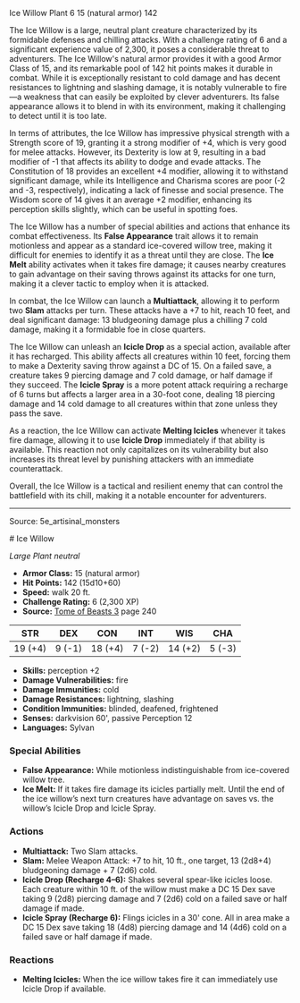 <MonsterName/>Ice Willow</MonsterName>
<CreatureType/>Plant</CreatureType>
<CR/>6</CR>
<AC/>15 (natural armor)</AC>
<HP/>142</HP>
<summary>The Ice Willow is a large, neutral plant creature characterized by its formidable defenses and chilling attacks. With a challenge rating of 6 and a significant experience value of 2,300, it poses a considerable threat to adventurers. The Ice Willow's natural armor provides it with a good Armor Class of 15, and its remarkable pool of 142 hit points makes it durable in combat. While it is exceptionally resistant to cold damage and has decent resistances to lightning and slashing damage, it is notably vulnerable to fire—a weakness that can easily be exploited by clever adventurers. Its false appearance allows it to blend in with its environment, making it challenging to detect until it is too late. </summary>

<detail>

In terms of attributes, the Ice Willow has impressive physical strength with a Strength score of 19, granting it a strong modifier of +4, which is very good for melee attacks. However, its Dexterity is low at 9, resulting in a bad modifier of -1 that affects its ability to dodge and evade attacks. The Constitution of 18 provides an excellent +4 modifier, allowing it to withstand significant damage, while its Intelligence and Charisma scores are poor (-2 and -3, respectively), indicating a lack of finesse and social presence. The Wisdom score of 14 gives it an average +2 modifier, enhancing its perception skills slightly, which can be useful in spotting foes.

The Ice Willow has a number of special abilities and actions that enhance its combat effectiveness. Its **False Appearance** trait allows it to remain motionless and appear as a standard ice-covered willow tree, making it difficult for enemies to identify it as a threat until they are close. The **Ice Melt** ability activates when it takes fire damage; it causes nearby creatures to gain advantage on their saving throws against its attacks for one turn, making it a clever tactic to employ when it is attacked.

In combat, the Ice Willow can launch a **Multiattack**, allowing it to perform two **Slam** attacks per turn. These attacks have a +7 to hit, reach 10 feet, and deal significant damage: 13 bludgeoning damage plus a chilling 7 cold damage, making it a formidable foe in close quarters. 

The Ice Willow can unleash an **Icicle Drop** as a special action, available after it has recharged. This ability affects all creatures within 10 feet, forcing them to make a Dexterity saving throw against a DC of 15. On a failed save, a creature takes 9 piercing damage and 7 cold damage, or half damage if they succeed. The **Icicle Spray** is a more potent attack requiring a recharge of 6 turns but affects a larger area in a 30-foot cone, dealing 18 piercing damage and 14 cold damage to all creatures within that zone unless they pass the save.

As a reaction, the Ice Willow can activate **Melting Icicles** whenever it takes fire damage, allowing it to use **Icicle Drop** immediately if that ability is available. This reaction not only capitalizes on its vulnerability but also increases its threat level by punishing attackers with an immediate counterattack. 

Overall, the Ice Willow is a tactical and resilient enemy that can control the battlefield with its chill, making it a notable encounter for adventurers.</detail>



---

Source: 5e_artisinal_monsters

<statblock>
# Ice Willow

*Large* *Plant* *neutral*

- **Armor Class:** 15 (natural armor)
- **Hit Points:** 142 (15d10+60)
- **Speed:** walk 20 ft.
- **Challenge Rating:** 6 (2,300 XP)
- **Source:** [Tome of Beasts 3](https://koboldpress.com/kpstore/product/tome-of-beasts-3-for-5th-edition/) page 240

| STR | DEX | CON | INT | WIS | CHA |
| --- | --- | --- | --- | --- | --- |
| 19 (+4) | 9 (-1) | 18 (+4) | 7 (-2) | 14 (+2) | 5 (-3) |

- **Skills:** perception +2
- **Damage Vulnerabilities:** fire
- **Damage Immunities:** cold
- **Damage Resistances:** lightning, slashing
- **Condition Immunities:** blinded, deafened, frightened
- **Senses:** darkvision 60', passive Perception 12
- **Languages:** Sylvan

### Special Abilities

- **False Appearance:** While motionless indistinguishable from ice-covered willow tree.
- **Ice Melt:** If it takes fire damage its icicles partially melt. Until the end of the ice willow’s next turn creatures have advantage on saves vs. the willow’s Icicle Drop and Icicle Spray.

### Actions

- **Multiattack:** Two Slam attacks.
- **Slam:** Melee Weapon Attack: +7 to hit, 10 ft., one target, 13 (2d8+4) bludgeoning damage + 7 (2d6) cold.
- **Icicle Drop (Recharge 4–6):** Shakes several spear-like icicles loose. Each creature within 10 ft. of the willow must make a DC 15 Dex save taking 9 (2d8) piercing damage and 7 (2d6) cold on a failed save or half damage if made.
- **Icicle Spray (Recharge 6):** Flings icicles in a 30' cone. All in area make a DC 15 Dex save taking 18 (4d8) piercing damage and 14 (4d6) cold on a failed save or half damage if made.

### Reactions

- **Melting Icicles:** When the ice willow takes fire it can immediately use Icicle Drop if available.


</statblock>


